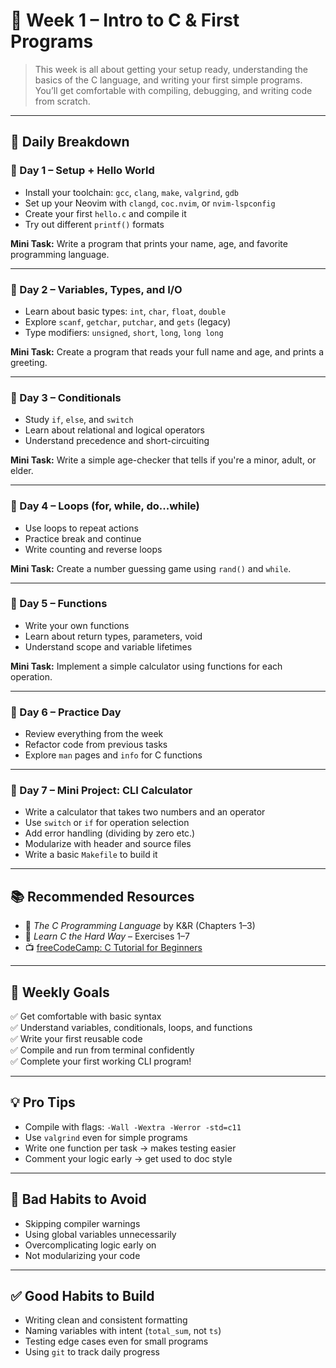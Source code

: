 # 📘 Week 1 – Intro to C & First Programs

> This week is all about getting your setup ready, understanding the basics of the C language, and writing your first simple programs. You’ll get comfortable with compiling, debugging, and writing code from scratch.

---

## 📅 Daily Breakdown

### 🔹 Day 1 – Setup + Hello World
- Install your toolchain: `gcc`, `clang`, `make`, `valgrind`, `gdb`
- Set up your Neovim with `clangd`, `coc.nvim`, or `nvim-lspconfig`
- Create your first `hello.c` and compile it
- Try out different `printf()` formats

**Mini Task:** Write a program that prints your name, age, and favorite programming language.

---

### 🔹 Day 2 – Variables, Types, and I/O
- Learn about basic types: `int`, `char`, `float`, `double`
- Explore `scanf`, `getchar`, `putchar`, and `gets` (legacy)
- Type modifiers: `unsigned`, `short`, `long`, `long long`

**Mini Task:** Create a program that reads your full name and age, and prints a greeting.

---

### 🔹 Day 3 – Conditionals
- Study `if`, `else`, and `switch`
- Learn about relational and logical operators
- Understand precedence and short-circuiting

**Mini Task:** Write a simple age-checker that tells if you're a minor, adult, or elder.

---

### 🔹 Day 4 – Loops (for, while, do...while)
- Use loops to repeat actions
- Practice break and continue
- Write counting and reverse loops

**Mini Task:** Create a number guessing game using `rand()` and `while`.

---

### 🔹 Day 5 – Functions
- Write your own functions
- Learn about return types, parameters, void
- Understand scope and variable lifetimes

**Mini Task:** Implement a simple calculator using functions for each operation.

---

### 🔹 Day 6 – Practice Day
- Review everything from the week
- Refactor code from previous tasks
- Explore `man` pages and `info` for C functions

---

### 🔹 Day 7 – Mini Project: CLI Calculator
- Write a calculator that takes two numbers and an operator
- Use `switch` or `if` for operation selection
- Add error handling (dividing by zero etc.)
- Modularize with header and source files
- Write a basic `Makefile` to build it

---

## 📚 Recommended Resources

- 📘 *The C Programming Language* by K&R (Chapters 1–3)
- 📗 *Learn C the Hard Way* – Exercises 1–7
- 📺 [freeCodeCamp: C Tutorial for Beginners](https://www.youtube.com/watch?v=KJgsSFOSQv0)

---

## 🧠 Weekly Goals
✅ Get comfortable with basic syntax  
✅ Understand variables, conditionals, loops, and functions  
✅ Write your first reusable code  
✅ Compile and run from terminal confidently  
✅ Complete your first working CLI program!

---

## 💡 Pro Tips
- Compile with flags: `-Wall -Wextra -Werror -std=c11`
- Use `valgrind` even for simple programs
- Write one function per task → makes testing easier
- Comment your logic early → get used to doc style

---

## 🚫 Bad Habits to Avoid
- Skipping compiler warnings
- Using global variables unnecessarily
- Overcomplicating logic early on
- Not modularizing your code

---

## ✅ Good Habits to Build
- Writing clean and consistent formatting
- Naming variables with intent (`total_sum`, not `ts`)
- Testing edge cases even for small programs
- Using `git` to track daily progress


